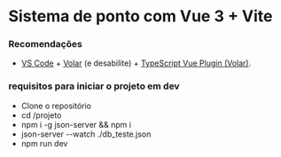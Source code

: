 # Sistema de ponto com Vue 3 + Vite

### Recomendações

- [VS Code](https://code.visualstudio.com/) + [Volar](https://marketplace.visualstudio.com/items?itemName=Vue.volar) (e desabilite) + [TypeScript Vue Plugin (Volar)](https://marketplace.visualstudio.com/items?itemName=Vue.vscode-typescript-vue-plugin).


### requisitos para iniciar o projeto em dev

* Clone o repositório
* cd /projeto
* npm i -g json-server && npm i
* json-server --watch ./db_teste.json
* npm run dev

